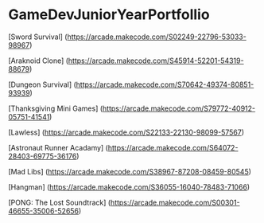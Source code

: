 # GameDevJuniorYearPortfollio
[Sword Survival] (https://arcade.makecode.com/S02249-22796-53033-98967)

[Araknoid Clone] (https://arcade.makecode.com/S45914-52201-54319-88679)

[Dungeon Survival] (https://arcade.makecode.com/S70642-49374-80851-93939)

[Thanksgiving Mini Games] (https://arcade.makecode.com/S79772-40912-05751-41541)

[Lawless] (https://arcade.makecode.com/S22133-22130-98099-57567)

[Astronaut Runner Acadamy] (https://arcade.makecode.com/S64072-28403-69775-36176)

[Mad Libs] (https://arcade.makecode.com/S38967-87208-08459-80545)

[Hangman] (https://arcade.makecode.com/S36055-16040-78483-71066)

[PONG: The Lost Soundtrack] (https://arcade.makecode.com/S00301-46655-35006-52656)
